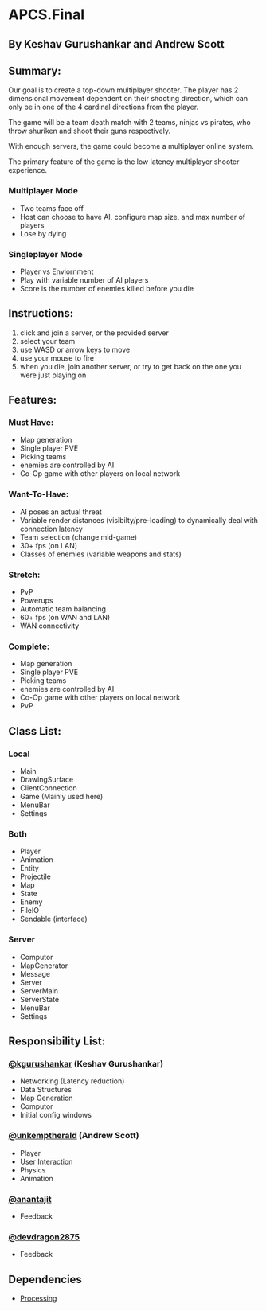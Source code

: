 # APCS.Final
## By Keshav Gurushankar and Andrew Scott
## Summary:
Our goal is to create a top-down multiplayer shooter. The player has 2 dimensional movement dependent on their shooting direction, which can only be in one of the 4 cardinal directions from the player.

The game will be a team death match with 2 teams, ninjas vs pirates, who throw shuriken and shoot their guns respectively.

With enough servers, the game could become a multiplayer online system.

The primary feature of the game is the low latency multiplayer shooter experience. 

### Multiplayer Mode
* Two teams face off
* Host can choose to have AI, configure map size, and max number of players
* Lose by dying

### Singleplayer Mode
* Player vs Enviornment
* Play with variable number of AI players
* Score is the number of enemies killed before you die

## Instructions:
1. click and join a server, or the provided server
2. select your team
3. use WASD or arrow keys to move
4. use your mouse to fire
5. when you die, join another server, or try to get back on the one you were just playing on
## Features:
### Must Have:
* Map generation
* Single player PVE
* Picking teams
* enemies are controlled by AI
* Co-Op game with other players on local network
### Want-To-Have:
* AI poses an actual threat
* Variable render distances (visibilty/pre-loading) to dynamically deal with connection latency
* Team selection (change mid-game)
* 30+ fps (on LAN)
* Classes of enemies (variable weapons and stats)
### Stretch:
* PvP
* Powerups
* Automatic team balancing
* 60+ fps (on WAN and LAN)
* WAN connectivity
### Complete:
* Map generation
* Single player PVE
* Picking teams
* enemies are controlled by AI
* Co-Op game with other players on local network
* PvP

## Class List:
### Local
* Main
* DrawingSurface
* ClientConnection
* Game (Mainly used here)
* MenuBar
* Settings

### Both
* Player
* Animation
* Entity
* Projectile
* Map
* State
* Enemy
* FileIO
* Sendable (interface)

### Server
* Computor
* MapGenerator
* Message
* Server
* ServerMain
* ServerState
* MenuBar
* Settings

## Responsibility List:
### [@kgurushankar](https://github.com/kgurushankar) (Keshav Gurushankar)
* Networking (Latency reduction)
* Data Structures
* Map Generation
* Computor
* Initial config windows
### [@unkemptherald](https://github.com/unkemptherald) (Andrew Scott)
* Player
* User Interaction
* Physics
* Animation
### [@anantajit](https://github.com/anantajit)
* Feedback
### [@devdragon2875](https://github.com/devdragon2875)
* Feedback

## Dependencies 
* [Processing](https://processing.org)